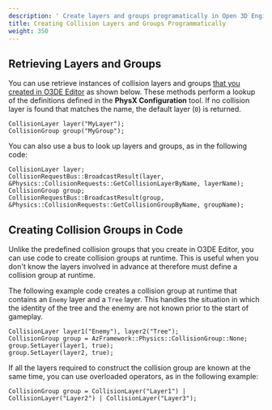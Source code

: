 ```yaml
---
description: ' Create layers and groups programatically in Open 3D Engine. '
title: Creating Collision Layers and Groups Programmatically
weight: 350
---
```


## Retrieving Layers and Groups

You can use retrieve instances of collision layers and groups [that you created in O3DE Editor](/docs/user-guide/interactivity/physics/nvidia-physx/configuring/configuration-collision-groups/) as shown below. These methods perform a lookup of the definitions defined in the **PhysX Configuration** tool. If no collision layer is found that matches the name, the default layer \(`0`\) is returned.

```
CollisionLayer layer("MyLayer");
CollisionGroup group("MyGroup");
```

You can also use a bus to look up layers and groups, as in the following code:

```
CollisionLayer layer;
CollisionRequestBus::BroadcastResult(layer, &Physics::CollisionRequests::GetCollisionLayerByName, layerName);
CollisionGroup group;
CollisionRequestBus::BroadcastResult(group, &Physics::CollisionRequests::GetCollisionGroupByName, groupName);
```

## Creating Collision Groups in Code

Unlike the predefined collision groups that you create in O3DE Editor, you can use code to create collision groups at runtime. This is useful when you don't know the layers involved in advance at therefore must define a collision group at runtime.

The following example code creates a collision group at runtime that contains an `Enemy` layer and a `Tree` layer. This handles the situation in which the identity of the tree and the enemy are not known prior to the start of gameplay.

```
CollisionLayer layer1("Enemy"), layer2("Tree");
CollisionGroup group = AzFramework::Physics::CollisionGroup::None;
group.SetLayer(layer1, true);
group.SetLayer(layer2, true);
```

If all the layers required to construct the collision group are known at the same time, you can use overloaded operators, as in the following example:

```
CollisionGroup group = CollisionLayer("Layer1") | CollisionLayer("Layer2") | CollisionLayer("Layer3");
```
